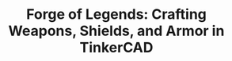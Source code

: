 ---
title: 'Forge of Legends: Crafting Weapons, Shields, and Armor in TinkerCAD'  
description: >  
  In this Jam, you'll be creating an awesome sword (or other item) in TinkerCAD. You will learn valuable skills around not only how to 3D model the sword example but also generally the ways designers think of their objects. Building something tangible while learning important concepts - two birds with one stone!
contributor: 'thesuperRL'  
thumbnail: 'https://cloud-c6t1n4k65-hack-club-bot.vercel.app/0000image__4___1__50.webp'
timeEstimate: '70 Min'  
difficulty: 'Beginner-Intermediate' 
keywords: '3D, Sword, CAD, 3D Design, Model, TinkerCAD, 3D Printing'  
language: 'CAD'
presentation: "" 
presentationPlay: "" 
presentationPDF: "" 
notes: "" 
poster: ""
video: "" 
slug: '3d-armory'
contributorSlackID: "U05E2FK240N"
isBatch: True
---